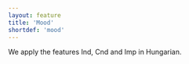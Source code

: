 ```yaml
---
layout: feature
title: 'Mood'
shortdef: 'mood'
---
```


We apply the features Ind, Cnd and Imp in Hungarian.
